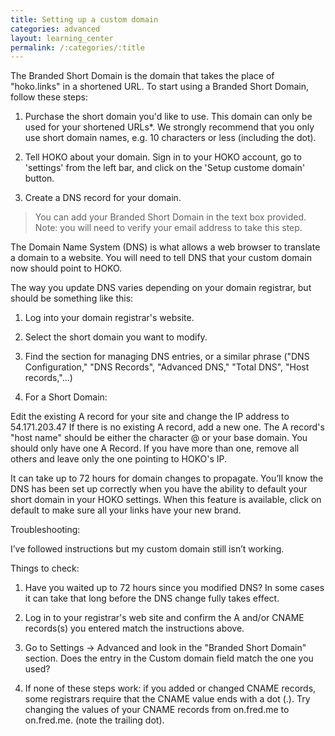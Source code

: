 ```yaml
---
title: Setting up a custom domain
categories: advanced
layout: learning_center
permalink: /:categories/:title
---
```


The Branded Short Domain is the domain that takes the place of "hoko.links" in a shortened URL. To start using a Branded Short Domain, follow these steps:

1. Purchase the short domain you'd like to use. This domain can only be used for your shortened URLs*. We strongly recommend that you only use short domain names, e.g. 10 characters or less (including the dot).

2. Tell HOKO about your domain. Sign in to your HOKO account, go to 'settings' from the left bar, and click on the 'Setup custome domain' button.

3. Create a DNS record for your domain.

> You can add your Branded Short Domain in the text box provided. Note: you will need to verify your email address to take this step.

The Domain Name System (DNS) is what allows a web browser to translate a domain to a website. You will need to tell DNS that your custom domain now should point to HOKO.

The way you update DNS varies depending on your domain registrar, but should be something like this:

1.  Log into your domain registrar's website.

2.  Select the short domain you want to modify.

3.  Find the section for managing DNS entries, or a similar phrase ("DNS Configuration," "DNS Records", "Advanced DNS," "Total DNS", "Host records,"...)

4.  For a Short Domain:

Edit the existing A record for your site and change the IP address to 54.171.203.47 If there is no existing A record, add a new one. The A record's "host name" should be either the character @ or your base domain. You should only have one A Record. If you have more than one, remove all others and leave only the one pointing to HOKO's IP.

It can take up to 72 hours for domain changes to propagate. You’ll know the DNS has been set up correctly when you have the ability to default your short domain in your HOKO settings. When this feature is available, click on default to make sure all your links have your new brand.


Troubleshooting:

I’ve followed instructions but my custom domain still isn’t working.

Things to check:
1.  Have you waited up to 72 hours since you modified DNS? In some cases it can take that long before the DNS change fully takes effect.

2.  Log in to your registrar's web site and confirm the A and/or CNAME records(s) you entered match the instructions above.

3.  Go to Settings -> Advanced and look in the "Branded Short Domain" section. Does the entry in the Custom domain field match the one you used?

4.  If none of these steps work:  if you added or changed CNAME records, some registrars require that the CNAME value ends with a dot (.). Try changing the values of your CNAME records from on.fred.me to on.fred.me. (note the trailing dot).
